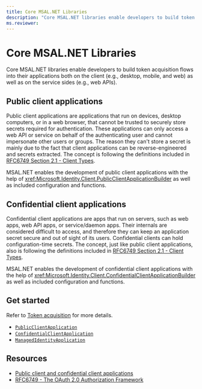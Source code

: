 ```yaml
---
title: Core MSAL.NET Libraries
description: "Core MSAL.NET libraries enable developers to build token acquisition flows into their applications both on the client (e.g., desktop, mobile, and web) as well as on the service sides (e.g., web APIs)."
ms.reviewer: 
---
```


# Core MSAL.NET Libraries

Core MSAL.NET libraries enable developers to build token acquisition flows into their applications both on the client (e.g., desktop, mobile, and web) as well as on the service sides (e.g., web APIs).

## Public client applications

Public client applications are applications that run on devices, desktop computers, or in a web browser, that cannot be trusted to securely store secrets required for authentication. These applications can only access a web API or service on behalf of the authenticating user and cannot impersonate other users or groups. The reason they can't store a secret is mainly due to the fact that client applications can be reverse-engineered and secrets extracted. The concept is following the definitions included in [RFC6749 Section 2.1 - Client Types](https://datatracker.ietf.org/doc/html/rfc6749#section-2.1).

MSAL.NET enables the development of public client applications with the help of <xref:Microsoft.Identity.Client.PublicClientApplicationBuilder> as well as included configuration and functions.

## Confidential client applications

Confidential client applications are apps that run on servers, such as web apps, web API apps, or service/daemon apps. Their internals are considered difficult to access, and therefore they can keep an application secret secure and out of sight of its users. Confidential clients can hold configuration-time secrets. The concept, just like public client applications, also is following the definitions included in [RFC6749 Section 2.1 - Client Types](https://datatracker.ietf.org/doc/html/rfc6749#section-2.1).

MSAL.NET enables the development of confidential client applications with the help of <xref:Microsoft.Identity.Client.ConfidentialClientApplicationBuilder> as well as included configuration and functions.

## Get started

Refer to [Token acquisition](/entra/msal/dotnet/acquiring-tokens/overview) for more details.

- [`PublicClientApplication`](xref:Microsoft.Identity.Client.PublicClientApplication)
- [`ConfidentialClientApplication`](xref:Microsoft.Identity.Client.ConfidentialClientApplication)
- [`ManagedIdentityApplication`](xref:Microsoft.Identity.Client.ManagedIdentityApplication)

## Resources

- [Public client and confidential client applications](/azure/active-directory/develop/msal-client-applications)
- [RFC6749 - The OAuth 2.0 Authorization Framework](https://datatracker.ietf.org/doc/html/rfc6749)